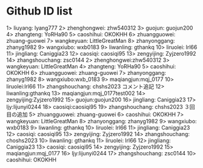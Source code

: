 # Github ID list 

1> liuyang: lyang777
2> zhenghongwei: zhw540312
3> guojun: guojun200
4> zhangteng: YoRHa90
5> caoshihui: OKOKHH
6> zhuangguowei: zhuang-guowei
7> wangkeyuan: LittleGreatMan
8> zhanyonggang: zhanyg1982
9> wangxiubo: wxb0183
9> liwanling: gthankq
10> liruolei: lrl66
11> jingliang: Caniggia23
12> caosiqi: caosiqi95
13> zengyijing: Zyjzero1992
14> zhangshouchang: zsc0144
2> zhenghongwei:zhw540312
3> wangkeyuan: LittleGreatMan
4> zhangteng: YoRHa90
5> caoshihui: OKOKHH
6> zhuangguowei: zhuang-guowei
7> zhanyonggang: zhanyg1982
8> wangxiubo:wxb_0183
9> maqiangjun:mqj_0177
10> liruolei:lrl66
11> zhangshouchang: chshs2023 コメント追記
12> liwanling:gthankq
13> maqiangjun:mqj_0177test002
14> zengyijing:Zyjzero1992
15> guojun:guojun200
16> jingliang: Caniggia23
17> ljy:lijunyi0244
18> caosiqi:caosiqi95
19> zhangshouchang: chshs2023 ３回目の追加
5> zhuangguowei: zhuang-guowei
6> caoshihui: OKOKHH
7> wangkeyuan: LittleGreatMan
8> zhanyonggang: zhanyg1982
9> wangxiubo: wxb0183
9> liwanling: gthankq
10> liruolei: lrl66
11> jingliang: Caniggia23
12> caosiqi: caosiqi95
13> zengyijing: Zyjzero1992
14> zhangshouchang: choshs2023
10> liwanling: gthankq
11> liruolei: lrl66
12> jingliang: Caniggia23
13> caosiqi: caosiqi95
14> zengyijing: Zyjzero1992
15> maqiangjun:mqj_0177
16> ljy:lijunyi0244
17> zhangshouchang: zsc0144
10> caoshihui: OKOKHH
